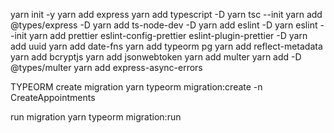yarn init -y
yarn add express
yarn add typescript -D
yarn tsc --init
yarn add @types/express -D
yarn add ts-node-dev -D
yarn add eslint -D
yarn eslint --init
yarn add prettier eslint-config-prettier eslint-plugin-prettier -D
yarn add uuid
yarn add date-fns
yarn add typeorm pg
yarn add reflect-metadata
yarn add bcryptjs
yarn add jsonwebtoken
yarn add multer
yarn add -D @types/multer
yarn add express-async-errors




TYPEORM
create migration
  yarn typeorm migration:create -n CreateAppointments

run migration
yarn typeorm migration:run
